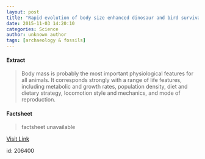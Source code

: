 ```yaml
---
layout: post
title: "Rapid evolution of body size enhanced dinosaur and bird survival"
date: 2015-11-03 14:20:10
categories: Science
author: unknown author
tags: [archaeology & fossils]
---
```



#### Extract
>Body mass is probably the most important physiological features for all animals. It corresponds strongly with a range of life features, including metabolic and growth rates, population density, diet and dietary strategy, locomotion style and mechanics, and mode of reproduction.

#### Factsheet
>factsheet unavailable

[Visit Link](http://phys.org/news/2015-11-rapid-evolution-body-size-dinosaur.html)

id:  206400
